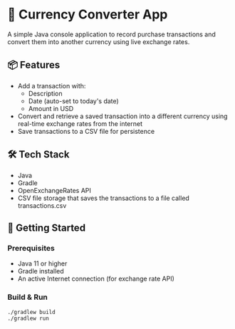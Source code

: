 # 💱 Currency Converter App

A simple Java console application to record purchase transactions and convert them into another currency using live exchange rates.

## 📦 Features

- Add a transaction with:
  - Description
  - Date (auto-set to today's date)
  - Amount in USD
- Convert and retrieve a saved transaction into a different currency using real-time exchange rates from the internet
- Save transactions to a CSV file for persistence

## 🛠️ Tech Stack

- Java
- Gradle
- OpenExchangeRates API 
- CSV file storage that saves the transactions to a file called transactions.csv

## 🚀 Getting Started

### Prerequisites

- Java 11 or higher
- Gradle installed
- An active Internet connection (for exchange rate API)

### Build & Run

```bash
./gradlew build
./gradlew run
